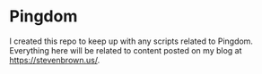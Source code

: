 # Pingdom
I created this repo to keep up with any scripts related to Pingdom.  Everything here will be related to content posted on my blog at https://stevenbrown.us/.